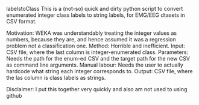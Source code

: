 labelstoClass
This is a (not-so) quick and dirty python script to convert enumerated integer class labels to string labels, for EMG/EEG dtasets in CSV format.

Motivation: WEKA was understandably treating the integer values as numbers, because they are, and hence assumed it was a regression problem not a classification one.
Method: Horrible and inefficient.
Input: CSV file, where the last column is integer-enumerated class.
Parameters: Needs the path for the enum-ed CSV and the target path for the new CSV as command line arguments.
Manual labour: Needs the user to actually hardcode what string each integer corresponds to.
Output: CSV file, where the las column is class labels as strings.

Disclaimer: I put this together very quickly and also am not used to using github
